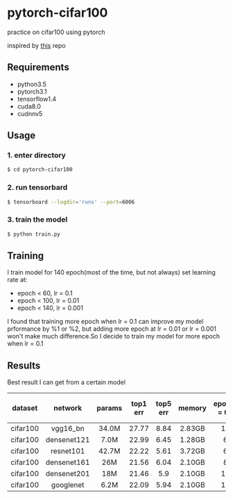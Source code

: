 # pytorch-cifar100

practice on cifar100 using pytorch


inspired by [this](https://github.com/kuangliu/pytorch-cifar) repo

## Requirements
- python3.5
- pytorch3.1
- tensorflow1.4
- cuda8.0
- cudnnv5

## Usage

### 1. enter directory
```bash
$ cd pytorch-cifar100
```

### 2. run tensorbard
```bash
$ tensorboard --logdir='runs' --port=6006
```
### 3. train the model
```bash
$ python train.py
```
## Training
I train model for 140 epoch(most of the time, but not always)
set learning rate at:
- epoch < 60, lr = 0.1
- epoch < 100, lr = 0.01
- epoch < 140, lr = 0.001

I found that training more epoch when lr = 0.1 can improve
my model prformance by %1 or %2, but adding more epoch at lr = 0.01
or lr = 0.001 won't make much difference.So I decide to train my
model for more epoch when lr = 0.1

## Results
Best result I can get from a certain model

|dataset|network|params|top1 err|top5 err|memory|epoch(lr = 0.1)|epoch(lr = 0.01)|epoch(lr = 0.001)|total epoch|
|:---:|:---:|:---:|:---:|:---:|:---:|:---:|:---:|:---:|:---:|
|cifar100|vgg16_bn|34.0M|27.77|8.84|2.83GB|140|40|40|220|
|cifar100|densenet121|7.0M|22.99|6.45|1.28GB|60|40|40|140|
|cifar100|resnet101|42.7M|22.22|5.61|3.72GB|60|40|40|140|
|cifar100|densenet161|26M|21.56|6.04|2.10GB|80|40|40|160|
|cifar100|densenet201|18M|21.46|5.9|2.10GB|100|40|40|180|
|cifar100|googlenet|6.2M|22.09|5.94|2.10GB|100|40|40|180|




